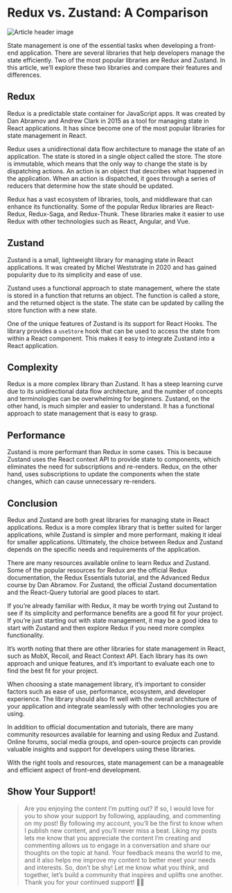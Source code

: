 # Redux vs. Zustand: A Comparison

![Article header image](https://miro.medium.com/v2/resize:fit:640/format:webp/1*PsHuQSksXGecnrJInSG1Bg.png)

State management is one of the essential tasks when developing a front-end application. There are several libraries that help developers manage the state efficiently. Two of the most popular libraries are Redux and Zustand. In this article, we’ll explore these two libraries and compare their features and differences.

## Redux

Redux is a predictable state container for JavaScript apps. It was created by Dan Abramov and Andrew Clark in 2015 as a tool for managing state in React applications. It has since become one of the most popular libraries for state management in React.

Redux uses a unidirectional data flow architecture to manage the state of an application. The state is stored in a single object called the store. The store is immutable, which means that the only way to change the state is by dispatching actions. An action is an object that describes what happened in the application. When an action is dispatched, it goes through a series of reducers that determine how the state should be updated.

Redux has a vast ecosystem of libraries, tools, and middleware that can enhance its functionality. Some of the popular Redux libraries are React-Redux, Redux-Saga, and Redux-Thunk. These libraries make it easier to use Redux with other technologies such as React, Angular, and Vue.

## Zustand

Zustand is a small, lightweight library for managing state in React applications. It was created by Michel Weststrate in 2020 and has gained popularity due to its simplicity and ease of use.

Zustand uses a functional approach to state management, where the state is stored in a function that returns an object. The function is called a store, and the returned object is the state. The state can be updated by calling the store function with a new state.

One of the unique features of Zustand is its support for React Hooks. The library provides a `useStore` hook that can be used to access the state from within a React component. This makes it easy to integrate Zustand into a React application.

## Complexity

Redux is a more complex library than Zustand. It has a steep learning curve due to its unidirectional data flow architecture, and the number of concepts and terminologies can be overwhelming for beginners. Zustand, on the other hand, is much simpler and easier to understand. It has a functional approach to state management that is easy to grasp.

## Performance

Zustand is more performant than Redux in some cases. This is because Zustand uses the React context API to provide state to components, which eliminates the need for subscriptions and re-renders. Redux, on the other hand, uses subscriptions to update the components when the state changes, which can cause unnecessary re-renders.

## Conclusion

Redux and Zustand are both great libraries for managing state in React applications. Redux is a more complex library that is better suited for larger applications, while Zustand is simpler and more performant, making it ideal for smaller applications. Ultimately, the choice between Redux and Zustand depends on the specific needs and requirements of the application.

There are many resources available online to learn Redux and Zustand. Some of the popular resources for Redux are the official Redux documentation, the Redux Essentials tutorial, and the Advanced Redux course by Dan Abramov. For Zustand, the official Zustand documentation and the React-Query tutorial are good places to start.

If you’re already familiar with Redux, it may be worth trying out Zustand to see if its simplicity and performance benefits are a good fit for your project. If you’re just starting out with state management, it may be a good idea to start with Zustand and then explore Redux if you need more complex functionality.

It’s worth noting that there are other libraries for state management in React, such as MobX, Recoil, and React Context API. Each library has its own approach and unique features, and it’s important to evaluate each one to find the best fit for your project.

When choosing a state management library, it’s important to consider factors such as ease of use, performance, ecosystem, and developer experience. The library should also fit well with the overall architecture of your application and integrate seamlessly with other technologies you are using.

In addition to official documentation and tutorials, there are many community resources available for learning and using Redux and Zustand. Online forums, social media groups, and open-source projects can provide valuable insights and support for developers using these libraries.

With the right tools and resources, state management can be a manageable and efficient aspect of front-end development.

## Show Your Support!

> Are you enjoying the content I’m putting out? If so, I would love for you to show your support by following, applauding, and commenting on my post!
> By following my account, you’ll be the first to know when I publish new content, and you’ll never miss a beat. Liking my posts lets me know that you appreciate the content I’m creating and commenting allows us to engage in a conversation and share our thoughts on the topic at hand.
> Your feedback means the world to me, and it also helps me improve my content to better meet your needs and interests. So, don’t be shy! Let me know what you think, and together, let’s build a community that inspires and uplifts one another.
> Thank you for your continued support! 🎉✨
